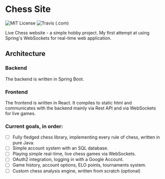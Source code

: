 Chess Site
===============================

![MIT License](https://img.shields.io/github/license/that-apex/ChessSite)
![Travis (.com)](https://img.shields.io/travis/com/that-apex/ChessSite)

Live Chess website - a simple hobby project. My first attempt at using Spring's WebSockets for real-time web application.

Architecture
-------

### Backend

The backend is written in Spring Boot.

### Frontend

The frontend is written in React. It compiles to static html and communicates with the backend mainly via Rest API and via WebSockets for live games.

### Current goals, in order:

- [ ] Fully fledged chess library, implementing every rule of chess, written in pure Java.
- [ ] Simple account system with an SQL database.
- [ ] Playing simple real-time, live chess games via WebSockets.
- [ ] OAuth2 integration, logging in with a Google Account.
- [ ] Game history, account options, ELO points, tournaments system.
- [ ] Custom chess analysis engine, written from scratch (optional) 
